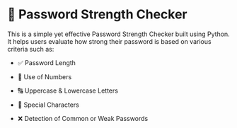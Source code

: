 # 🔐 Password Strength Checker
  This is a simple yet effective Password Strength Checker built using Python. It helps users evaluate how strong their password is based on various criteria such as:

- ✅ Password Length

- 🔢 Use of Numbers

- 🔠 Uppercase & Lowercase Letters

- 🔣 Special Characters

- ❌ Detection of Common or Weak Passwords
